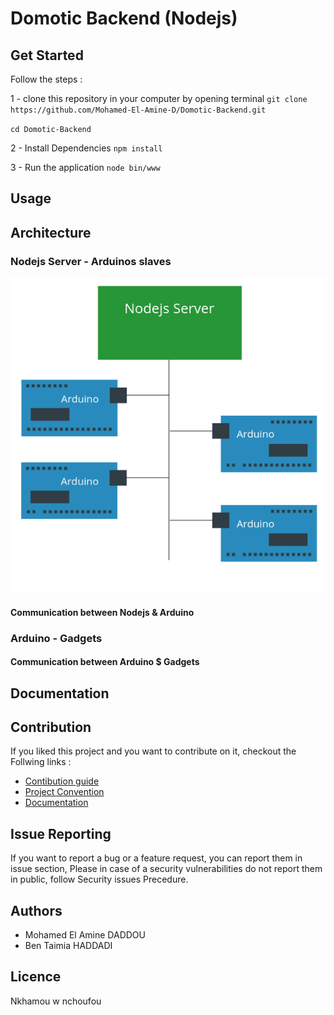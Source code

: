 # Domotic Backend (Nodejs)

## Get Started

Follow the steps :

 1 - clone this repository in your computer by opening terminal
`git clone https://github.com/Mohamed-El-Amine-D/Domotic-Backend.git`

`cd Domotic-Backend`

 2 - Install Dependencies
`npm install`

 3 - Run the application
 `node bin/www`


## Usage


## Architecture

### Nodejs Server - Arduinos slaves
![Application architecture](./img/architecture_rasp_arduinos.png "Application architecture")

#### Communication between Nodejs & Arduino

### Arduino - Gadgets

#### Communication between Arduino $ Gadgets

## Documentation

## Contribution
If you liked this project and you want to contribute on it, checkout the Follwing links :

 * [Contibution guide](http://example.com/ "Contrbution Guide")
 * [Project Convention](http://example.com/ "Project Convention")
 * [Documentation](http://example.com/ "Documentation")
 
## Issue Reporting
If you want to report a bug or a feature request, you can report them in issue section, 
Please in case of a security vulnerabilities do not report them in public, follow Security issues Precedure.

## Authors
 - Mohamed El Amine DADDOU
 - Ben Taimia HADDADI

## Licence

Nkhamou w nchoufou